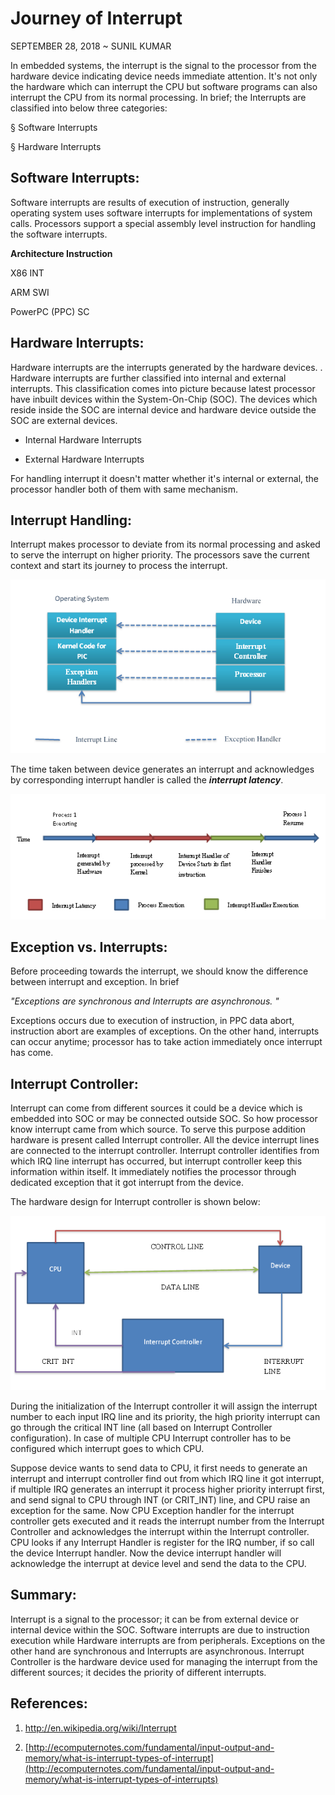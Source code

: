 Journey of Interrupt
====================

SEPTEMBER 28, 2018 ~ SUNIL KUMAR

In embedded systems, the interrupt is the signal to the processor from
the hardware device indicating device needs immediate attention. It's
not only the hardware which can interrupt the CPU but software programs
can also interrupt the CPU from its normal processing. In brief; the
Interrupts are classified into below three categories:

§ Software Interrupts

§ Hardware Interrupts

Software Interrupts:
--------------------

Software interrupts are results of execution of instruction, generally
operating system uses software interrupts for implementations of system
calls. Processors support a special assembly level instruction for
handling the software interrupts.

**Architecture Instruction**

X86 INT

ARM SWI

PowerPC (PPC) SC

Hardware Interrupts:
--------------------

Hardware interrupts are the interrupts generated by the hardware
devices. . Hardware interrupts are further classified into internal and
external interrupts. This classification comes into picture because
latest processor have inbuilt devices within the System-On-Chip (SOC).
The devices which reside inside the SOC are internal device and hardware
device outside the SOC are external devices.

-   Internal Hardware Interrupts

-   External Hardware Interrupts

For handling interrupt it doesn't matter whether it's internal or
external, the processor handler both of them with same mechanism.

Interrupt Handling:
-------------------

Interrupt makes processor to deviate from its normal processing and
asked to serve the interrupt on higher priority. The processors save the
current context and start its journey to process the interrupt.

![exceptions.png](../media/exceptions.png)

The time taken between device generates an interrupt and acknowledges by
corresponding interrupt handler is called the ***interrupt latency***.

![interrupt\_latency.png](../media/interrupt_latency.png)

Exception vs. Interrupts:
-------------------------

Before proceeding towards the interrupt, we should know the difference
between interrupt and exception. In brief

*"Exceptions are synchronous and Interrupts are asynchronous. "*

Exceptions occurs due to execution of instruction, in PPC data abort,
instruction abort are examples of exceptions. On the other hand,
interrupts can occur anytime; processor has to take action immediately
once interrupt has come.

Interrupt Controller:
---------------------

Interrupt can come from different sources it could be a device which is
embedded into SOC or may be connected outside SOC. So how processor know
interrupt came from which source. To serve this purpose addition
hardware is present called Interrupt controller. All the device
interrupt lines are connected to the interrupt controller. Interrupt
controller identifies from which IRQ line interrupt has occurred, but
interrupt controller keep this information within itself. It immediately
notifies the processor through dedicated exception that it got interrupt
from the device.

The hardware design for Interrupt controller is shown below:

![hardware\_irq\_lines.png](../media/hardware_irq_lines.png)

During the initialization of the Interrupt controller it will assign the
interrupt number to each input IRQ line and its priority, the high
priority interrupt can go through the critical INT line (all based on
Interrupt Controller configuration). In case of multiple CPU Interrupt
controller has to be configured which interrupt goes to which CPU.

Suppose device wants to send data to CPU, it first needs to generate an
interrupt and interrupt controller find out from which IRQ line it got
interrupt, if multiple IRQ generates an interrupt it process higher
priority interrupt first, and send signal to CPU through INT (or
CRIT\_INT) line, and CPU raise an exception for the same. Now CPU
Exception handler for the interrupt controller gets executed and it
reads the interrupt number from the Interrupt Controller and
acknowledges the interrupt within the Interrupt controller. CPU looks if
any Interrupt Handler is register for the IRQ number, if so call the
device Interrupt handler. Now the device interrupt handler will
acknowledge the interrupt at device level and send the data to the CPU.

Summary:
--------

Interrupt is a signal to the processor; it can be from external device
or internal device within the SOC. Software interrupts are due to
instruction execution while Hardware interrupts are from peripherals.
Exceptions on the other hand are synchronous and Interrupts are
asynchronous. Interrupt Controller is the hardware device used for
managing the interrupt from the different sources; it decides the
priority of different interrupts.

References:
-----------

1.  <http://en.wikipedia.org/wiki/Interrupt>

2.  [http://ecomputernotes.com/fundamental/input-output-and-memory/what-is-interrupt-types-of-interrupt](http://ecomputernotes.com/fundamental/input-output-and-memory/what-is-interrupt-types-of-interrupts)
